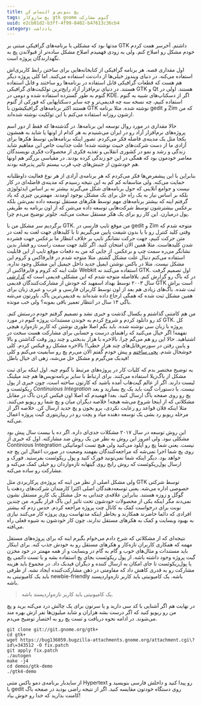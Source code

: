 ```yaml
---
title: پچ بنویس و التماس کن
tags: پچ سازوکار gtk gnome گنوم مشارکت
uuid: e2cb01d2-b3ff-4f99-8402-b47613c36cb4
category: یادداشت
---
```


مدتها بود که مشکلی با برنامه‌های گرافیکی مبتنی بر GTK داشتم. آخرسر همت کردم خودم مشکل رو اصلاح کنم. ولی به زودی فهمیدم اصلاح مشکل ساده‌تر از قبولاندن پچ به نگهدارندگان پروژه است.

اول مقداری قصه. هر برنامه گرافیکی از کتابخانه‌هایی برای ساختن رابط کاربری‌اش استفاده می‌کنه. در دنیای ویندوز خیلی‌ها از دات‌نت استفاده می‌کنند. اما کلی پروژه دیگر هم هست که قطعات گرافیکی قابل استفاده در برنامه‌ها رو ساختند و قابل استفاده هستند. در دنیای نرم‌افزار آزاد رایج‌ترین تولکیت‌های گرافیکی GTK و Qt هستند. اولی در گنوم به طور گسترده استفاده شده و دومی در KDE. اگر از دسکتاپ‌های شبیه به گنوم استفاده کنیم، چه نسخه سه چه قدیمی‌تر و چه سایر دسکتاپهایی که فورکی از گنوم هستند اکثر برنامه‌های گرافیکیشون با GTK نوشته شده. مثلا برنامه gedit و Zim که من ازشون روزانه استفاده می‌کنم با این تولکیت نوشته شده‌اند.

حالا مقداری در مورد روال توسعه این برنامه‌ها. در گذشته‌ها که فقط از دور اسم پروژه‌های نرم‌افزار آزاد رو در ایران می‌شنیدم به هر کدام از اونها یا شاید به همشون یکجا مثل یک مدینه‌ی فاضله فکر می‌کردم. تصور اینکه برنامه‌هایی توسط هکرها برای آزادی ما از دست شرکت‌های خبیث نوشته شده! علت جذابیت خاص این مفاهیم شاید زندگی و رشد و نمو در کشوری انقلابی و تغذیه فکری از محصولات فکری نویسندگان معاصر خودمون بود که همگی در این جو زندگی کرده بودند. در مقیاسی بزرگتر هم اونها هم خودشون از  جنبش‌های چپ قرب بیستم تاثیر پذیرفته بودند.

بنابراین با این پیشفرض‌ها فکر می‌کردم که هر برنامه‌ی آزادی از هر نوع فعالیت داوطلبانه حمایت می‌کنه. ولی متاسفانه کم کم به این نتیجه رسیدم که مدینه‌ی فاضله‌ای در کار نیست و جوامع آنلاینی که حول برنامه‌های شکل می‌گیرند بیشتر نه بر اساس ایدئولوژی بلکه بر اساس نیاز به یک راه حل برای یک مشکل بوجود اومدند. مهمترین چیزی که یاد گرفتم اینه که بیشتر برنامه‌های مهم توسط هکرهای مستقل توسعه داده نمی‌شن بلکه برعکس بیشترشون توسط شرکت‌هایی توسعه داده می‌شن که از اون برنامه به طریقی پول درمیارن. این کار رو برای یک هکر مستقل سخت می‌کنه. جلوتر توضیح می‌دم چرا.

برگردیم سر مشکل من با GTK. من موقع تایپ فارسی در gedit و Zim متوجه شدم که وقتی کلید کنترل رو با یا بدون شیفت پایین می‌گیریم تا با کلیدهای جهت لغت به لغت در متن حرکت کنیم، جهت حرکت نشانگر تایپ بر خلاف انتظار ما برعکس جهت فشرده شدن کلیدهاست. مثلا همین الان امتحان کنید. اگر کلید جهت سمت راست رو فشار بدین نشانگر می‌ره سمت چپ و برعکس. از جایی که من به دفعات موقع تایپ از این قابلیت استفاده می‌کنم دنبال علت مشکل گشتم. مثلا متوجه شدم در فایرفاکس و کروم این مشکل نیست. مثلا در باکس نوشتن ایمیل جدید داخل جیمیل این مشکل وجود نداره. علت اینه که کروم و فایرفاکس از Webkit استفاده می‌کنند نه GTK. اول تصمیم گرفت که باگ رو گزارش کنم. بلافاصله متوجه شدم که این مشکلی قدیمی است که [گزارشی][باگ]‎ در سال ۲۰۰۳ توسط بهداد اسفهبد که خودش از مشارکت‌کنندگان قدیمی GTK است براش ثبت شده. باگ‌های زیادی هم بعد از اون توسط کاربران فارسی و عرب و عبری زبان برای همین مشکل ثبت شده که همگی ارجاع داده شده‌اند به قدیمی‌ترین باگ. باورتون می‌شه باگی ۱۴ سال در انتظار تعمیر باقی بمونه؟ ولی خب مونده.

من هم کامتنی گذاشتم و یکسال گذشت و خبری نشد و تصمیم گرفتم خودم درستش کنم. کد رو دانلود کردم و شروع کردم به خوندن مستندات پروژه گنوم در مورد GTK. کل پروژه با زبان سی نوشته شده. باید بگم اصلا طوری نوشتن که کاربر تازه‌وارد هیچی نفهمه! اگر خیال می‌کنید که راهنمای درست و حسابی برای مشارکت هست سخت در اشتباهید. حالا این رو هم می‌گم چرا. بالاخره با هزار بدبختی و چند روز وقت گذاشتن و بالا و پایین رفتن در سورس‌فایل‌های چند هزار خطی!! بالاخره مشکل رو فیکس کردم. کلی خوشحال شدم. [پچی ساختم][پچ] و پیش خودم گفتم الان می‌رم پچ رو سابمیت می‌کنم و کلی فیدبک می‌گیرم و مشکل حل می‌شه، زهی ای خیال باطل!

یه توضیح مختصر بدم که کلیات کار در پروژه‌های مرتبط با گنوم چیه. اول اینکه برای ثبت مشکل از باگ‌زیلا استفاده می‌کنند. برای ارتباط با سایر برنامه‌نویس‌ها هم چند میلینگ لیست دارند. اگر از عالم گیت‌هاب آمده باشید که کارتون ساخته است، چون خبری از پول ریکوئست و *Continuious Integration* نیست. با دستورات گیت باید یک پج بسازید و بعد پچ رو روی صفحه باگ ارسال کنید. بعدا فهمیدم که اصلا اون فیکس کردن باگ در مقابل مشکلاتی که از اینجا شروع می‌شه هیچه! خلاصه دیگران میان و پچ شما رو ریویو می‌کنند. مثلا اینکه فلان قواعد رو رعایت نکردی، برو بخون و پچ جدید ارسال کن. خلاصه اگر از مرحله ریویو رد بشی یک توسعه دهنده میاد و پچت رو در ریپازیتوری گیت پروژه اعمال می‌کنه.

این روش توسعه در سال ۲۰۱۷ مشکلات جدی‌ای داره. اگر ده یا بیست سال پیش بود مشکلی نبود. ولی امروز این روش به نظر من یک روش ضد مشارکته. اول که خبری از Continious  Integration نیست. یعنی شما پچ رو آپلود می‌کنید ولی هیچ تست اتوماتیکی روی پچ شما اجرا نمی‌شه که مراجعه‌کنندگان بفهمند وضعیت در صورت اعمال این پچ چه خواهد بود. دیگر اینکه شما نمی‌تونید فورک کنید و پول ریکوئست بفرستید. فورک و ارسال پول‌ریکوئست که روش رایج روی گیتهابه تازه‌واردان رو خیلی کمک می‌کنه و مشارکت رو ساده می‌کنه. 

ولی مشکل اصلی از نظر من اینه که پروژه‌ی پرکاربردی مثل GTK توسط شرکتی خصوصی اداره می‌شه. یعنی توسعه‌دهندگان اصلی اکثرا کارمندان شرکت‌های ردهت یا گوگل و زوزه هستند. بنابراین علاقه‌ی چندانی به حل مشکل یک کاربر مستقل نشون نمی‌دند مگر اینکه یکی از محصولات خودشون تحت تاثیر این باگ قرار بگیره. من چندین نوبت برای درخواست کمک به کانال چت پروژه مراجعه کردم. حدس زدم که بیشتر افرادی که دائما حاضرند همکارند و بخاطر اینکه مدتهاست روی پروژه کار می‌کنند نیازی به بهبود وبسایت و کمک به هکرهای مستقل ندارند، چون کار خودشون به شیوه فعلی راه می‌افته.

نتیجه‌ای که از مشکلاتی که شرح دادم می‌خوام بگیرم اینه که برای پروژه‌های مستقل مهمه که همکاری کاربران تازه‌کار و هکرهای مستقل رو به خودش جذب کنه. برای اینکار باید مستندات و مثال‌های خوب و گام به گام در وبسایت و از همه مهمتر در خود مخزن گیت پروژه وجود داشته باشه. از پول ریکوئست بجای پچ استفاده بشه و با تست دائمی پچ یا پول‌ریکوئست تا جای امکان به ارسال کننده و دیگران فیدبک داد. در مجموع باید هزینه مشارکت رو به قدری کاهش داد که مقاومتی در ذهن مشارکت‌کننده ایجاد نشه. از طرفی باید یک کامیونیتی به newbie-friendly باشه. یک کامیونیتی باید کاربر تازه‌واردپسند باشه.

> یک کامیونیتی باید کاربر تازه‌واردپسند باشه.


در نهایت هم اگر آشنایی با کد سی دارید و یا سرتون برای یک چالش درد می‌کنه برید و پچ من رو ریویو کنید که اگر درست بشه هزاران و شاید میلیون‌ها نفر ازش بهره مند می‌شوند. در ادامه نحوه دریافت و تست پچ رو به اختصار توضیح می‌دم. 

~~~~
git clone git://git.gnome.org/gtk+
cd gtk+
wget https://bug136059.bugzilla-attachments.gnome.org/attachment.cgi\?id\=343512 -O fix.patch
git apply fix.patch
./autogen
make -j4
cd demos/gtk-demo
./gtk4-demo
~~~~
از سایدبار برنامه‌ی دمو باکس متنی Hypertext رو پیدا کنید و داخلش فارسی بنویسید و با gedit روی دستگاه خودتون مقایسه کنید. اگر از نتیجه راضی بودید در صفحه باگ کامنت بذارید که خدا رو خوش بیاد!



[باگ]: https://bugzilla.gnome.org/show_bug.cgi?id=136059
[پچ]: https://bug136059.bugzilla-attachments.gnome.org/attachment.cgi?id=343512
